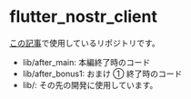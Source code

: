 # flutter_nostr_client

[この記事](https://zenn.dev/yuta331/articles/965f88f3dd80a7)で使用しているリポジトリです。

- lib/after_main: 本編終了時のコード
- lib/after_bonus1: おまけ ① 終了時のコード
- lib/: その先の開発に使用しています。
